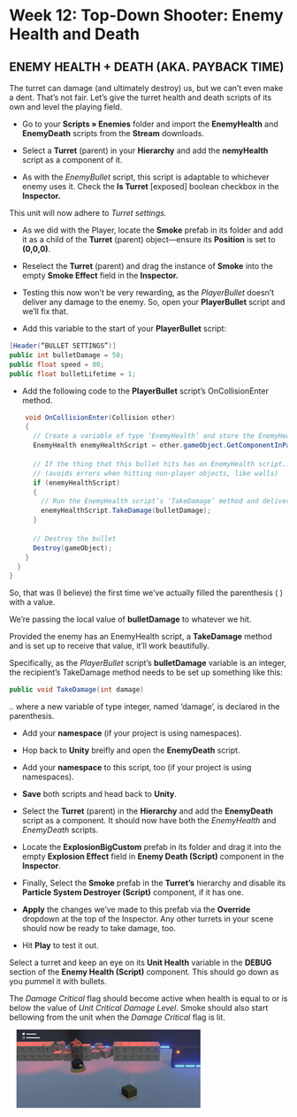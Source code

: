 # Week 12: Top-Down Shooter: Enemy Health and Death

## ENEMY HEALTH + DEATH (AKA. PAYBACK TIME)


The turret can damage (and ultimately destroy) us, but we can’t even make a dent. That’s not fair. Let’s give the turret health and death scripts of its own and level the playing field.

-	Go to your **Scripts » Enemies** folder and import the **EnemyHealth** and **EnemyDeath**
scripts from the **Stream** downloads.

-	Select a **Turret** (parent) in your **Hierarchy** and add the **nemyHealth** script as a
component of it.

-	As with the _EnemyBullet_ script, this script is adaptable to whichever enemy uses it.
Check the **Is Turret** [exposed] boolean checkbox in the **Inspector.**

  This unit will now adhere to _Turret settings._

-	As we did with the Player, locate the **Smoke** prefab in its folder and add it as a child of
the **Turret** (parent) object—ensure its **Position** is set to **(0,0,0)**.

-	Reselect the **Turret** (parent) and drag the instance of **Smoke** into the empty **Smoke Effect** field in the **Inspector.**

-	Testing this now won’t be very rewarding, as the _PlayerBullet_ doesn’t deliver any damage to
the enemy. So, open your **PlayerBullet** script and we’ll fix that.

-	Add this variable to the start of your **PlayerBullet** script:

```C#
[Header(“BULLET SETTINGS”)]
public int bulletDamage = 50;
public float speed = 80;
public float bulletLifetime = 1;
```

-	Add the following code to the **PlayerBullet** script’s  OnCollisionEnter  method.		

```C#
    void OnCollisionEnter(Collision other)
    {
      // Create a variable of type ‘EnemyHealth’ and store the EnemyHealth script in it
      EnemyHealth enemyHealthScript = other.gameObject.GetComponentInParent<EnemyHealth>();

      // If the thing that this bullet hits has an EnemyHealth script..
      // (avoids errors when hitting non-player objects, like walls)
      if (enemyHealthScript)
      {
        // Run the EnemyHealth script’s ‘TakeDamage’ method and deliver the value of ‘bulletDamage’
        enemyHealthScript.TakeDamage(bulletDamage);
      }

      // Destroy the bullet
      Destroy(gameObject);
    }
  }
}
```

So, that was (I believe) the first time we’ve actually filled the parenthesis ( ) with a value.

We’re passing the local value of  **bulletDamage**  to whatever we hit.

Provided the enemy has an EnemyHealth script, a **TakeDamage** method and is set up to receive that value, it’ll work beautifully.

Specifically, as the _PlayerBullet_ script’s **bulletDamage** variable is an integer, the recipient’s  TakeDamage  method needs to be set up something like this:

```C#
public void TakeDamage(int damage)
```

.. where a new variable of type integer, named ‘damage’, is declared in the parenthesis.

-	Add your **namespace** (if your project is using namespaces).

-	Hop back to **Unity** breifly and open the **EnemyDeath** script.

-	Add your **namespace** to this script, too (if your project is using namespaces).

-	**Save** both scripts and head back to **Unity**.

-	Select the **Turret** (parent) in the **Hierarchy** and add the **EnemyDeath** script as a
component. It should now have both the _EnemyHealth_ and _EnemyDeath_ scripts.

-	Locate the **ExplosionBigCustom** prefab in its folder and drag it into the empty
**Explosion Effect** field in **Enemy Death (Script)** component in the **Inspector**.

-	Finally, Select the **Smoke** prefab in the **Turret’s** hierarchy and disable its **Particle System Destroyer (Script)** component, if it has one.

-	**Apply** the changes we’ve made to this prefab via the **Override** dropdown at the top of the Inspector. Any other turrets in your scene should now be ready to take damage, too.

-	Hit **Play** to test it out.

Select a turret and keep an eye on its **Unit Health** variable in the **DEBUG** section of
the **Enemy Health (Script)** component. This should go down as you pummel it with bullets.

The _Damage Critical_ flag should become active when health is equal to or is below the value
of _Unit Critical Damage Level_.
Smoke should also start bellowing from the unit when the _Damage Critical_ flag is lit.


![Rectangle_71757.png](images/Rectangle_71757.png)
